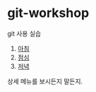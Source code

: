 # git-workshop
git 사용 실습

1. [아침](morning.md)
2. [점심](lunch.md)
3. [저녁](dinner.md)

상세 메뉴를 보시든지 말든지.

